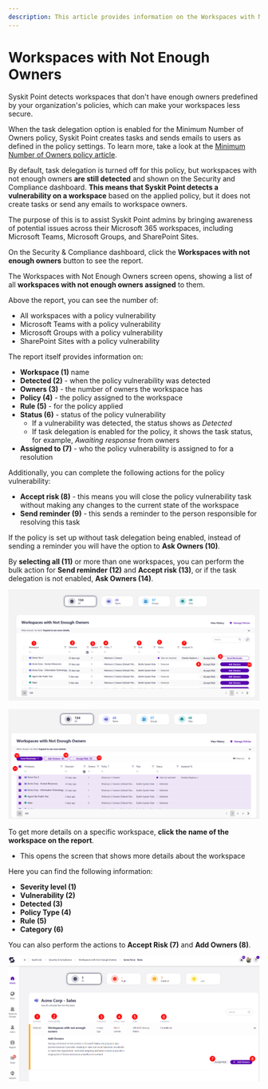 ```yaml
---
description: This article provides information on the Workspaces with Not Enough Owners report.
---
```



# Workspaces with Not Enough Owners

Syskit Point detects workspaces that don't have enough owners predefined by your organization's policies, which can make your workspaces less secure. 

When the task delegation option is enabled for the Minimum Number of Owners policy, Syskit Point creates tasks and sends emails to users as defined in the policy settings.
To learn more, take a look at the [Minimum Number of Owners policy article](../../governance-and-automation/automated-workflows/minimum-number-of-owners-admin.md). 

By default, task delegation is turned off for this policy, but workspaces with not enough owners **are still detected** and shown on the Security and Compliance dashboard. **This means that Syskit Point detects a vulnerability on a workspace** based on the applied policy, but it does not create tasks or send any emails to workspace owners. 

The purpose of this is to assist Syskit Point admins by
bringing awareness of potential issues across their Microsoft 365 workspaces, including Microsoft Teams, Microsoft Groups, and SharePoint Sites. 

On the Security & Compliance dashboard, click the **Workspaces with not enough owners** button to see the report.

The Workspaces with Not Enough Owners screen opens, showing a list of all **workspaces with not enough owners assigned** to them.

Above the report, you can see the number of:
* All workspaces with a policy vulnerability
* Microsoft Teams with a policy vulnerability
* Microsoft Groups with a policy vulnerability
* SharePoint Sites with a policy vulnerability

The report itself provides information on:
  * **Workspace (1)** name
  * **Detected (2)** - when the policy vulnerability was detected
  * **Owners (3)** - the number of owners the workspace has
  * **Policy (4)** - the policy assigned to the workspace
  * **Rule (5)** - for the policy applied
  * **Status (6)** - status of the policy vulnerability
    * If a vulnerability was detected, the status shows as *Detected*
    * If task delegation is enabled for the policy, it shows the task status, for example, *Awaiting response* from owners
  * **Assigned to (7)** - who the policy vulnerability is assigned to for a resolution

Additionally, you can complete the following actions for the policy vulnerability:
  * **Accept risk (8)** - this means you will close the policy vulnerability task without making any changes to the current state of the workspace
  * **Send reminder (9)** - this sends a reminder to the person responsible for resolving this task

If the policy is set up without task delegation being enabled, instead of sending a reminder you will have the option to **Ask Owners (10)**.

By **selecting all (11)** or more than one workspaces, you can perform the bulk action for **Send reminder (12)** and **Accept risk (13)**, or if the task delegation is not enabled, **Ask Owners (14)**. 

![Workspaces with Not Enough Owners](../../.gitbook/assets/security-compliance-checks-workspaces-not-enough-owners.png)

![Workspaces with Not Enough Owners - Bulk](../../.gitbook/assets/security-compliance-checks-workspaces-not-enough-owners-bulk.png)


To get more details on a specific workspace, **click the name of the workspace on the report**.
  * This opens the screen that shows more details about the workspace

Here you can find the following information: 
 * **Severity level (1)**
 * **Vulnerability (2)**
 * **Detected (3)**
 * **Policy Type (4)**
 * **Rule (5)**
 * **Category (6)**

 You can also perform the actions to **Accept Risk (7)** and **Add Owners (8)**. 

![Workspaces with Not Enough Owners - More Details](../../.gitbook/assets/security-compliance-checks-workspaces-not-enough-owners-details.png)
